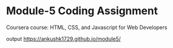 
# Module-5 Coding Assignment

Coursera course: HTML, CSS, and Javascript for Web Developers

output https://ankushk1729.github.io/module5/
